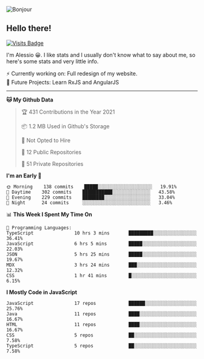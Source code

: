 ![Bonjour](https://i.redd.it/ayih4qogh2a51.png)

## Hello there!
[![Visits Badge](https://badges.pufler.dev/visits/PandaSekh/PandaSekh)](https://alessiofranceschi.me)

I'm Alessio 😀. I like stats and I usually don't know what to say about me, so here's some stats and very little info.

⚡ Currently working on: Full redesign of my website.  
🤔 Future Projects: Learn RxJS and AngularJS

---

<!--START_SECTION:waka-->
**🐱 My Github Data** 

> 🏆 431 Contributions in the Year 2021
 > 
> 📦 1.2 MB Used in Github's Storage 
 > 
> 🚫 Not Opted to Hire
 > 
> 📜 12 Public Repositories 
 > 
> 🔑 51 Private Repositories  
 > 
**I'm an Early 🐤** 

```text
🌞 Morning    138 commits    █████░░░░░░░░░░░░░░░░░░░░   19.91% 
🌆 Daytime    302 commits    ███████████░░░░░░░░░░░░░░   43.58% 
🌃 Evening    229 commits    ████████░░░░░░░░░░░░░░░░░   33.04% 
🌙 Night      24 commits     ░░░░░░░░░░░░░░░░░░░░░░░░░   3.46%

```


📊 **This Week I Spent My Time On** 

```text
💬 Programming Languages: 
TypeScript               10 hrs 3 mins       █████████░░░░░░░░░░░░░░░░   36.41% 
JavaScript               6 hrs 5 mins        █████░░░░░░░░░░░░░░░░░░░░   22.03% 
JSON                     5 hrs 25 mins       █████░░░░░░░░░░░░░░░░░░░░   19.67% 
MDX                      3 hrs 24 mins       ███░░░░░░░░░░░░░░░░░░░░░░   12.32% 
CSS                      1 hr 41 mins        █░░░░░░░░░░░░░░░░░░░░░░░░   6.15%

```

**I Mostly Code in JavaScript** 

```text
JavaScript               17 repos            ██████░░░░░░░░░░░░░░░░░░░   25.76% 
Java                     11 repos            ████░░░░░░░░░░░░░░░░░░░░░   16.67% 
HTML                     11 repos            ████░░░░░░░░░░░░░░░░░░░░░   16.67% 
CSS                      5 repos             ██░░░░░░░░░░░░░░░░░░░░░░░   7.58% 
TypeScript               5 repos             ██░░░░░░░░░░░░░░░░░░░░░░░   7.58%

```



<!--END_SECTION:waka-->
